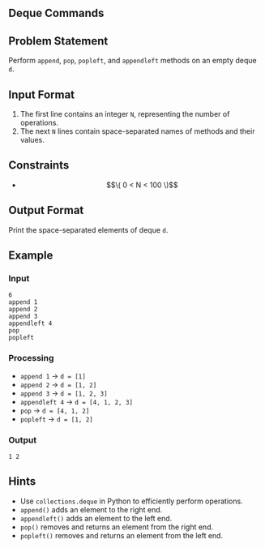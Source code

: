 ## Deque Commands

## Problem Statement

Perform `append`, `pop`, `popleft`, and `appendleft` methods on an empty deque `d`.

## Input Format

1. The first line contains an integer `N`, representing the number of operations.
2. The next `N` lines contain space-separated names of methods and their values.

## Constraints

- $$\( 0 < N < 100 \)$$

## Output Format

Print the space-separated elements of deque `d`.

## Example

### **Input**
```
6
append 1
append 2
append 3
appendleft 4
pop
popleft
```

### Processing
- `append 1` → `d = [1]`
- `append 2` → `d = [1, 2]`
- `append 3` → `d = [1, 2, 3]`
- `appendleft 4` → `d = [4, 1, 2, 3]`
- `pop` → `d = [4, 1, 2]`
- `popleft` → `d = [1, 2]`

### **Output**
```
1 2
```

## Hints

- Use `collections.deque` in Python to efficiently perform operations.
- `append()` adds an element to the right end.
- `appendleft()` adds an element to the left end.
- `pop()` removes and returns an element from the right end.
- `popleft()` removes and returns an element from the left end.